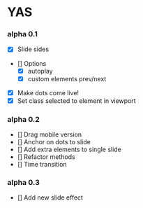 # YAS

### alpha 0.1

- [x] Slide sides
- [] Options
    - [x] autoplay
    - [x] custom elements prev/next
- [x] Make dots come live!
- [x] Set class selected to element in viewport 

### alpha 0.2

- [] Drag mobile version
- [] Anchor on dots to slide
- [] Add extra elements to single slide
- [] Refactor methods
- [] Time transition

### alpha 0.3

- [] Add new slide effect